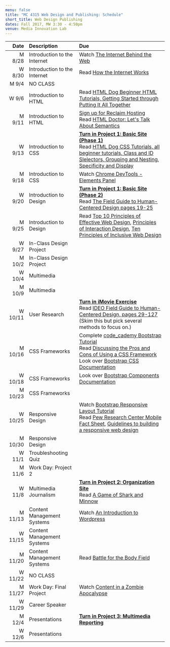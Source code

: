 ```yaml
---
menu: false
title: "MC 4315 Web Design and Publishing: Schedule"
short_title: Web Design Publishing
dates: Fall 2017, MW 3:30 - 4:50pm
venue: Media Innovation Lab
---
```


Date | Description | Due
---: | :----------- | :---
M 8/28 | Introduction to the Internet | Watch [The Internet Behind the Web](https://www.youtube.com/watch?v=SDucuVi5FrI)
W 8/30 | Introduction to the Internet| Read [How the Internet Works](http://www.rookiemag.com/2016/11/how-internet-works/)
M 9/4 | NO CLASS |
W 9/6 | Introduction to HTML |  Read [HTML Dog Beginner HTML Tutorials, Getting Started through Putting It All Together](http://htmldog.com/guides/html/beginner/)
M 9/11 | Introduction to HTML | [Sign up for Reclaim Hosting](/resources/instructions_reclaim_hosting.html) <br />Read [HTML Doctor: Let's Talk About Semantics](http://html5doctor.com/lets-talk-about-semantics/)
W 9/13 | Introduction to CSS | __[Turn in Project 1: Basic Site (Phase 1)](/assignments/web_design_publishing/web_design_publishing_project_1.html)__ <br />Read [HTML Dog CSS Tutorials, all beginner tutorials, Class and ID Slelectors, Grouping and Nesting, Specificity and Display](http://htmldog.com/guides/html/beginner/)
M 9/18 | Introduction to CSS | Watch [Chrome DevTools - Elements Panel](https://www.youtube.com/watch?v=DO54CzdVrBQ)
W 9/20 | Introduction to Design | __[Turn in Project 1: Basic Site (Phase 2)](/assignments/web/web_design_publishing_project_1.html)__ <br />Read [The Field Guide to Human-Centered Design pages 19-25](/assets/readings/field_guide_to_user_centered_design.pdf)
M 9/25 | Introduction to Design | Read [Top 10 Principles of Effective Web Design](https://shortiedesigns.com/2014/03/10-top-principles-effective-web-design/), [Principles of Interaction Design](http://bokardo.com/principles-of-user-interface-design/), [Ten Principles of Inclusive Web Design](http://sandiwassmer.co.uk/resources/the-ten-principles-of-inclusive-web-design)
W 9/27 | In-Class Design Project |
M 10/2 | In-Class Design Project |
W 10/4 | Multimedia |
M 10/9 | Multimedia |
W 10/11 | User Research | __[Turn in iMovie Exercise](/assignments/web_design_publishing/web_design_publishing_imovie_exercise.html)__<br /> Read [IDEO Field Guide to Human-Centered Design, pages 29-127](/assets/readings/field_guide_to_user_centered_design.pdf) (Skim this but pick several methods to focus on.)
M 10/16 | CSS Frameworks | Complete [code_cademy Bootstrap Tutorial](https://www.codecademy.com/courses/web-beginner-en-yjvdd/0/1)<br /> Read [Discussing the Pros and Cons of Using a CSS Framework](https://speckyboy.com/discussing-the-pros-and-cons-of-using-a-css-framework/) <br />Look over [Bootstrap CSS Documentation](https://getbootstrap.com/css/)
W 10/18 | CSS Frameworks | Look over [Bootstrap Components Documentation](https://getbootstrap.com/components/)
M 10/23 | CSS Frameworks |
W 10/25 | Responsive Design | Watch [Bootstrap Responsive Layout Tutorial](https://www.youtube.com/watch?v=Ct7APU7t-ts) <br />Read [Pew Research Center Mobile Fact Sheet](http://www.pewinternet.org/fact-sheet/mobile/), [Guidelines to building a responsive web design](https://responsivedesign.is/guidelines/)
M 10/30 | Responsive Design |
W 11/1 | Troubleshooting Quiz |
M 11/6 | Work Day: Project 2 |
W 11/8 | Multimedia Journalism | __[Turn in Project 2: Organization Site](/assignments/web_design_publishing/web_design_publishing_project_2.html)__ <br />Read [A Game of Shark and Minnow](http://www.nytimes.com/newsgraphics/2013/10/27/south-china-sea/)
M 11/13 | Content Management Systems | Watch [An Introduction to Wordpress](https://www.youtube.com/watch?v=FAwbe17cGpw)
W 11/15 | Content Management Systems |
M 11/20 | Content Management Systems | Read [Battle for the Body Field](https://alistapart.com/article/battle-for-the-body-field)
W 11/22 | NO CLASS |
M 11/27 | Work Day: Final Project | Watch [Content in a Zombie Apocalypse](https://karenmcgrane.com/2014/10/15/content-in-a-zombie-apocalypse/)
W 11/29 | Career Speaker |
M 12/4 | Presentations | __[Turn in Project 3: Multimedia Reporting](/assignments/web_design_publishing/web_design_publishing_project_3.html)__
W 12/6 | Presentations |
